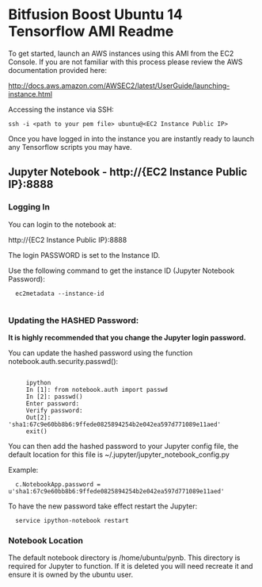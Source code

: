 
Bitfusion Boost Ubuntu 14 Tensorflow AMI Readme
===============================================


To get started, launch an AWS instances using this AMI from the EC2
Console. If you are not familiar with this process please review the AWS
documentation provided here:

http://docs.aws.amazon.com/AWSEC2/latest/UserGuide/launching-instance.html

Accessing the instance via SSH:

```
ssh -i <path to your pem file> ubuntu@<EC2 Instance Public IP>
```

Once you have logged in into the instance you are instantly ready to launch any
Tensorflow scripts you may have.



Jupyter Notebook - http://{EC2 Instance Public IP}:8888
-------------------------------------------------------

### Logging In

You can login to the notebook at:

  http://{EC2 Instance Public IP}:8888

  The login PASSWORD is set to the Instance ID.

Use the following command to get the instance ID (Jupyter Notebook Password):

```
  ec2metadata --instance-id
    
```
    
### Updating the HASHED Password:

**It is highly recommended that you change the Jupyter login password.**
    
You can update the hashed password using the function notebook.auth.security.passwd():

 ```
    
      ipython
      In [1]: from notebook.auth import passwd
      In [2]: passwd()
      Enter password:
      Verify password:
      Out[2]: 'sha1:67c9e60bb8b6:9ffede0825894254b2e042ea597d771089e11aed'
      exit()

```    
    
You can then add the hashed password to your Jupyter config file, the default
location for this file is ~/.jupyter/jupyter_notebook_config.py
        
Example:

```    
  c.NotebookApp.password = u'sha1:67c9e60bb8b6:9ffede0825894254b2e042ea597d771089e11aed'
```
        
To have the new password take effect restart the Jupyter:

```
  service ipython-notebook restart
```
    
### Notebook Location
    
The default notebook directory is /home/ubuntu/pynb.  This directory is
required for Jupyter to function.  If it is deleted you will need
recreate it and ensure it is owned by the ubuntu user.
